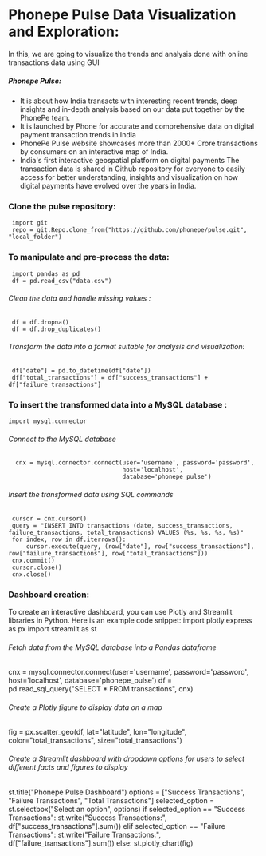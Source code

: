 # Phonepe Pulse Data Visualization and Exploration:
  In this, we are going to visualize the trends and analysis done with online transactions data using GUI
##### Phonepe Pulse:
  * It is about how India transacts with interesting recent trends, deep insights and in-depth analysis based on our data put together by the PhonePe team.
  * It is launched by Phone for accurate and comprehensive data on digital payment transaction trends in India
  * PhonePe Pulse website showcases more than 2000+ Crore transactions by consumers on an interactive map of India.
  *  India's first interactive geospatial platform on digital payments
The transaction data is shared in Github repository for everyone to easily access for better understanding, insights and visualization on how digital payments have evolved over the years in India.

### Clone the pulse repository:
     import git
     repo = git.Repo.clone_from("https://github.com/phonepe/pulse.git", "local_folder")
 
### To manipulate and pre-process the data:
     import pandas as pd
     df = pd.read_csv("data.csv")
###### Clean the data and handle missing values :
     df = df.dropna()
     df = df.drop_duplicates()
###### Transform the data into a format suitable for analysis and visualization:
     df["date"] = pd.to_datetime(df["date"])
     df["total_transactions"] = df["success_transactions"] + df["failure_transactions"]

### To insert the transformed data into a MySQL database :
    import mysql.connector

###### Connect to the MySQL database
      cnx = mysql.connector.connect(user='username', password='password',
                                    host='localhost',
                                    database='phonepe_pulse')

###### Insert the transformed data using SQL commands
     cursor = cnx.cursor()
     query = "INSERT INTO transactions (date, success_transactions, failure_transactions, total_transactions) VALUES (%s, %s, %s, %s)"
     for index, row in df.iterrows():
         cursor.execute(query, (row["date"], row["success_transactions"], row["failure_transactions"], row["total_transactions"]))
     cnx.commit()
     cursor.close()
     cnx.close()
     
### Dashboard creation:
   To create an interactive dashboard, you can use Plotly and Streamlit libraries in Python. Here is an example code snippet:
import plotly.express as px
import streamlit as st

###### Fetch data from the MySQL database into a Pandas dataframe
cnx = mysql.connector.connect(user='username', password='password',
                              host='localhost',
                              database='phonepe_pulse')
df = pd.read_sql_query("SELECT * FROM transactions", cnx)

###### Create a Plotly figure to display data on a map
fig = px.scatter_geo(df, lat="latitude", lon="longitude", color="total_transactions", size="total_transactions")

###### Create a Streamlit dashboard with dropdown options for users to select different facts and figures to display
st.title("Phonepe Pulse Dashboard")
options = ["Success Transactions", "Failure Transactions", "Total Transactions"]
selected_option = st.selectbox("Select an option", options)
if selected_option == "Success Transactions":
    st.write("Success Transactions:", df["success_transactions"].sum())
elif selected_option == "Failure Transactions":
    st.write("Failure Transactions:", df["failure_transactions"].sum())
else:
    st.plotly_chart(fig)

